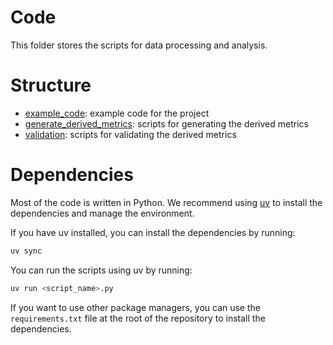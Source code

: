 # Code

This folder stores the scripts for data processing and analysis.

# Structure

- [example_code](./example_code): example code for the project
- [generate_derived_metrics](./generate_derived_metrics): scripts for generating the derived metrics
- [validation](./validation): scripts for validating the derived metrics

# Dependencies

Most of the code is written in Python.
We recommend using [uv](https://docs.astral.sh/uv/getting-started/installation/) to install the dependencies and manage the environment.

If you have uv installed, you can install the dependencies by running:

```bash
uv sync
```

You can run the scripts using uv by running:

```bash
uv run <script_name>.py
```

If you want to use other package managers, you can use the `requirements.txt` file at the root of the repository to install the dependencies.
